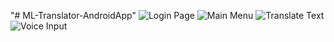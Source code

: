 "# ML-Translator-AndroidApp" 
![Login Page](login_page.jpg)
![Main Menu](main_menu.jpg)
![Translate Text](translate_text.jpg)
![Voice Input](voice_input.jpg)
